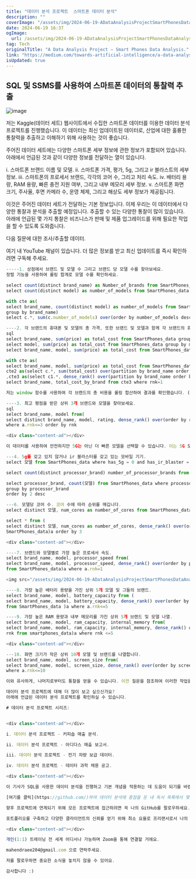 ```yaml
---
title: "데이터 분석 프로젝트  스마트폰 데이터 분석"
description: ""
coverImage: "/assets/img/2024-06-19-ADataAnalysisProjectSmartPhonesDataAnalysis_0.png"
date: 2024-06-19 16:37
ogImage: 
  url: /assets/img/2024-06-19-ADataAnalysisProjectSmartPhonesDataAnalysis_0.png
tag: Tech
originalTitle: "A Data Analysis Project — Smart Phones Data Analysis."
link: "https://medium.com/towards-artificial-intelligence/a-data-analysis-project-smart-phones-data-analysis-381ed9be26ff"
isUpdated: true
---
```






## SQL 및 SSMS를 사용하여 스마트폰 데이터의 통찰력 추출

![image](/assets/img/2024-06-19-ADataAnalysisProjectSmartPhonesDataAnalysis_0.png)

저는 Kaggle(데이터 세트) 웹사이트에서 수집한 스마트폰 데이터를 이용한 데이터 분석 프로젝트를 진행했습니다. 이 데이터는 최신 업데이트된 데이터로, 산업에 대한 훌륭한 통찰력을 추출하고 이해하기 위해 사용하는 것이 좋습니다.

주어진 데이터 세트에는 다양한 스마트폰 세부 정보에 관한 정보가 포함되어 있습니다. 아래에서 언급된 것과 같이 다양한 정보를 전달하는 열이 있습니다.

<div class="content-ad"></div>

i. 스마트폰 브랜드 이름 및 모델.
ii. 스마트폰 가격, 평가, 5g, 그리고 ir 블라스트의 세부 정보.
iii. 스마트폰의 프로세서 브랜드, 각각의 코어 수, 그리고 처리 속도.
iv. 배터리 용량, RAM 용량, 빠른 충전 지원 여부, 그리고 내부 메모리 세부 정보.
v. 스마트폰 화면 크기, 주사율, 후면 카메라 수, 운영 체제, 그리고 해상도 세부 정보가 제공됩니다.

이것은 주어진 데이터 세트가 전달하는 기본 정보입니다. 이제 우리는 이 데이터에서 다양한 통찰과 분석을 추출할 예정입니다. 추출할 수 있는 다양한 통찰이 많이 있습니다. 아래에 언급된 몇 가지 통찰은 비즈니스가 판매 및 제품 업그레이드를 위해 필요한 작업을 할 수 있도록 도와줍니다.

다음 질문에 대한 조사/추출할 데이터.

여기 내 YouTube 채널이 있습니다. 더 많은 정보를 받고 최신 업데이트를 즉시 확인하려면 구독해 주세요.

<div class="content-ad"></div>

```js
-----1. 상점에서 브랜드 및 모델 수 그리고 브랜드 당 모델 수를 찾아보세요.
정렬 기능을 사용하여 롤링 합계로 모델 수를 확인하세요.

select count(distinct brand_name) as Number_of_brands from SmartPhones_data;
select count(distinct model) as number_of_models from SmartPhones_data;

with cte as(
select brand_name, count(distinct model) as number_of_models from SmartPhones_data 
group by brand_name)
select c.*, sum(c.number_of_models) over(order by number_of_models desc, brand_name asc) as total_number_of_models from cte c

----2. 각 브랜드의 휴대폰 및 모델의 총 가격, 또한 브랜드 및 모델과 함께 각 브랜드의 휴대폰 가격을 찾아보세요.
sql
select brand_name, sum(price) as total_cost from SmartPhones_data group by brand_name order by 1 asc;
select model, sum(price) as total_cost from SmartPhones_data group by model order by 2 desc;
select brand_name, model, sum(price) as total_cost from SmartPhones_data group by brand_name, model order by 1;

with cte as(
select brand_name, model, sum(price) as total_cost from SmartPhones_data group by brand_name, model),
cte2 as(select c.*, sum(total_cost) over(partition by brand_name order by total_cost) as total_cost_by_brand from cte c)
,cte3 as(select c1.*, dense_rank() over(partition by brand_name order by total_cost_by_brand desc) as rnk from cte2 c1)
select brand_name, total_cost_by_brand from cte3 where rnk=1

저는 window 함수를 사용하여 각 브랜드의 총 비용을 롤링 합산하여 결과를 확인했습니다. (역공학)

----3. 최고 평점을 받은 상위 3개 브랜드와 모델을 찾아보세요.
sql
select brand_name, model from(
select distinct brand_name, model, rating, dense_rank() over(order by rating desc) as rnk from SmartPhones_data)a 
where a.rnk<=3 order by rnk

<div class="content-ad"></div>

이 데이터를 사용하여 안전하지만 5G는 아닌 더 빠른 모델을 선택할 수 있습니다. 이는 5G 모델이 아닙니다. 

---4. 5g를 갖고 있지 않거나 ir 블라스터를 갖고 있는 모바일 기기.
select 모델 from SmartPhones_data where has_5g = 0 and has_ir_blaster = 1

select count(distinct processor_brand) number_of_processor_brands from smartphones_data

select processor_brand, count(모델) from SmartPhones_data where processor_brand is not null 
group by processor_brand
order by 2 desc 

---6. 모델당 코어 수. 코어 수에 따라 순위를 매깁니다.
select distinct 모델, num_cores as number_of_cores from SmartPhones_data

select * from (
select distinct 모델, num_cores as number_of_cores, dense_rank() over(order by num_cores desc) as rank from 
SmartPhones_data)a order by 3

<div class="content-ad"></div>

----7. 브랜드와 모델별로 가장 높은 프로세서 속도.
select brand_name, model, processor_speed from(
select brand_name, model, processor_speed, dense_rank() over(order by processor_speed desc) as rnk
from SmartPhones_data)a where a.rnk=1

<img src="/assets/img/2024-06-19-ADataAnalysisProjectSmartPhonesDataAnalysis_1.png" />

----8. 가장 높은 배터리 용량을 가진 상위 5개 모델 및 그들의 브랜드.
select brand_name, model, battery_capacity from (
select brand_name, model, battery_capacity, dense_rank() over(order by battery_capacity desc) as rnk 
from SmartPhones_data )a where a.rnk<=5

----9. 가장 높은 RAM 용량과 내부 메모리를 가진 상위 5개 브랜드 및 모델 나열.
select brand_name, model, ram_capacity, internal_memory from(
select brand_name, model, ram_capacity, internal_memory, dense_rank() over(order by ram_capacity desc, internal_memory desc) as
rnk from smartphones_data)a where rnk <=5

<div class="content-ad"></div>

---10. 화면 크기가 작은 상위 10개 모델 및 브랜드를 나열합니다.
select brand_name, model, screen_size from(
select brand_name, model, screen_size, dense_rank() over(order by screen_size) as rnk from SmartPhones_data)a
where a.rnk<=10

이와 유사하게, 나머지로부터도 통찰을 얻을 수 있습니다. 이전 질문을 참조하여 이러한 작업을 수행할 수 있었으면 좋겠습니다. 그렇지 않으면 아래 질문에 대한 통찰을 얻는 데 대해 궁금한 점이 있으면 댓글을 통해 질문할 수 있습니다.

데이터 분석 프로젝트에 대해 더 많이 보고 싶으신가요?
아래에 언급된 데이터 분석 프로젝트를 확인하실 수 있습니다.

# 데이터 분석 프로젝트 시리즈:


<div class="content-ad"></div>

i. 데이터 분석 프로젝트 - 커피숍 매출 분석.

ii. 데이터 분석 프로젝트 - 아디다스 매출 보고서.

iii. 데이터 분석 프로젝트 - 전기 차량 보급 데이터.

iv. 데이터 분석 프로젝트 - 데이터 과학 채용 공고.

<div class="content-ad"></div>

이 기사가 SQL을 사용한 데이터 분석을 진행하고 기본 개념을 적용하는 데 도움이 되기를 바랍니다.

[여기를 클릭](https://github.com/)하여 데이터 분석에 중점을 둔 내 독서 목록에서 몇 가지 데이터 분석가 면접 질문과 사용 사례를 준비하세요. 내 GitHub에서 데이터와 SQL 파일을 볼 수 있습니다.

향후 프로젝트에 연계되기 위해 모든 프로젝트에 접근하려면 꼭 나의 GitHub를 팔로우하세요.

포트폴리오를 구축하고 다양한 클라이언트의 신뢰를 얻기 위해 최소 요율로 프리랜서로서 나의 서비스를 제공하고 있습니다.

<div class="content-ad"></div>

개인(1:1) 트레이닝 전 세계 어디서나 가능하며 Zoom을 통해 연결할 거에요.

mahendraee204@gmail.com 으로 연락주세요.

저를 팔로우하면 중요한 소식을 놓치지 않을 수 있어요.

감사합니다 :)